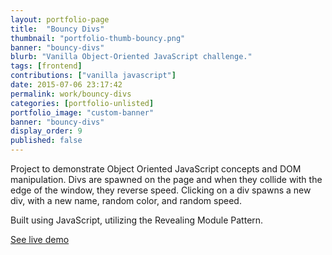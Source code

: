 ```yaml
---
layout: portfolio-page
title:  "Bouncy Divs"
thumbnail: "portfolio-thumb-bouncy.png"
banner: "bouncy-divs"
blurb: "Vanilla Object-Oriented JavaScript challenge."
tags: [frontend]
contributions: ["vanilla javascript"]
date: 2015-07-06 23:17:42
permalink: work/bouncy-divs
categories: [portfolio-unlisted]
portfolio_image: "custom-banner"
banner: "bouncy-divs"
display_order: 9
published: false
---
```


Project to demonstrate Object Oriented JavaScript concepts and DOM manipulation. Divs are spawned on the page and when they collide with the edge of the window, they reverse speed. Clicking on a div spawns a new div, with a new name, random color, and random speed.

Built using JavaScript, utilizing the Revealing Module Pattern.

<p class="links">
  <span class="fa fa-link"></span> <a href="http://keeg.me/stuff/bouncy-divs/bouncy.html">See live demo</a>
</p>
